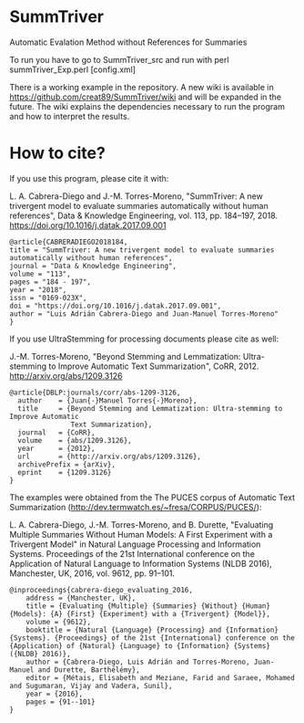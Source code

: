 # SummTriver
Automatic Evalation Method without References for Summaries

To run you have to go to SummTriver_src and run with perl summTriver_Exp.perl [config.xml]

There is a working example in the repository. A new wiki is available in https://github.com/creat89/SummTriver/wiki and will be expanded in the future. The wiki explains the dependencies necessary to run the program and how to interpret the results.

# How to cite?

If you use this program, please cite it with:

L. A. Cabrera-Diego and J.-M. Torres-Moreno, "SummTriver: A new trivergent model to evaluate summaries automatically without human references", Data & Knowledge Engineering, vol. 113, pp. 184–197, 2018. https://doi.org/10.1016/j.datak.2017.09.001

```
@article{CABRERADIEGO2018184,
title = "SummTriver: A new trivergent model to evaluate summaries automatically without human references",
journal = "Data & Knowledge Engineering",
volume = "113",
pages = "184 - 197",
year = "2018",
issn = "0169-023X",
doi = "https://doi.org/10.1016/j.datak.2017.09.001",
author = "Luis Adrián Cabrera-Diego and Juan-Manuel Torres-Moreno"
}

```
If you use UltraStemming for processing documents please cite as well:

J.-M. Torres-Moreno, "Beyond Stemming and Lemmatization: Ultra-stemming to Improve Automatic Text Summarization", CoRR, 2012. http://arxiv.org/abs/1209.3126

```
@article{DBLP:journals/corr/abs-1209-3126,
  author    = {Juan{-}Manuel Torres{-}Moreno},
  title     = {Beyond Stemming and Lemmatization: Ultra-stemming to Improve Automatic
               Text Summarization},
  journal   = {CoRR},
  volume    = {abs/1209.3126},
  year      = {2012},
  url       = {http://arxiv.org/abs/1209.3126},
  archivePrefix = {arXiv},
  eprint    = {1209.3126}
}
```
The examples were obtained from the The PUCES corpus of Automatic Text Summarization (http://dev.termwatch.es/~fresa/CORPUS/PUCES/):

L. A. Cabrera-Diego, J.-M. Torres-Moreno, and B. Durette, "Evaluating Multiple Summaries Without Human Models: A First Experiment with a Trivergent Model" in Natural Language Processing and Information Systems. Proceedings of the 21st International conference on the Application of Natural Language to Information Systems (NLDB 2016), Manchester, UK, 2016, vol. 9612, pp. 91–101.


```
@inproceedings{cabrera-diego_evaluating_2016,
	address = {Manchester, UK},
	title = {Evaluating {Multiple} {Summaries} {Without} {Human} {Models}: {A} {First} {Experiment} with a {Trivergent} {Model}},
	volume = {9612},
	booktitle = {Natural {Language} {Processing} and {Information} {Systems}. {Proceedings} of the 21st {International} conference on the {Application} of {Natural} {Language} to {Information} {Systems} ({NLDB} 2016)},
	author = {Cabrera-Diego, Luis Adrián and Torres-Moreno, Juan-Manuel and Durette, Barthélémy},
	editor = {Métais, Elisabeth and Meziane, Farid and Saraee, Mohamed and Sugumaran, Vijay and Vadera, Sunil},
	year = {2016},
	pages = {91--101}
}
```

